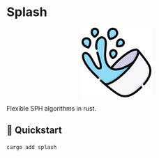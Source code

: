 # Splash

<p align="center">
  <img src="resources/splash.png" width="160"/>
</p>

Flexible SPH algorithms in rust.

## :rocket: Quickstart

```bash
cargo add splash
```
